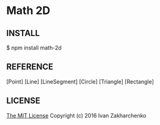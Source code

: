Math 2D
=======

## INSTALL
 $ npm install math-2d

## REFERENCE

[Point]
[Line]
[LineSegment]
[Circle]
[Triangle]
[Rectangle]

## LICENSE
[The MIT License](http://opensource.org/licenses/MIT)
Copyright (c) 2016 Ivan Zakharchenko